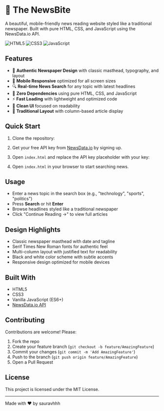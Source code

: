 # 📰 The NewsBite

A beautiful, mobile-friendly news reading website styled like a traditional newspaper. Built with pure HTML, CSS, and JavaScript using the NewsData.io API.

![HTML5](https://img.shields.io/badge/html5-%23E34F26.svg?style=for-the-badge&logo=html5&logoColor=white)
![CSS3](https://img.shields.io/badge/css3-%231572B6.svg?style=for-the-badge&logo=css3&logoColor=white)
![JavaScript](https://img.shields.io/badge/javascript-%23323330.svg?style=for-the-badge&logo=javascript&logoColor=%23F7DF1E)

## Features

- 🎨 **Authentic Newspaper Design** with classic masthead, typography, and layout
- 📱 **Mobile Responsive** optimized for all screen sizes
- 🔍 **Real-time News Search** for any topic with latest headlines
- 🚀 **Zero Dependencies** using pure HTML, CSS, and JavaScript
- ⚡ **Fast Loading** with lightweight and optimized code
- 🎯 **Clean UI** focused on readability
- 📰 **Traditional Layout** with column-based article display

## Quick Start

1. Clone the repository:

2. Get your free API key from [NewsData.io](https://newsdata.io/) by signing up.

3. Open `index.html` and replace the API key placeholder with your key:


4. Open `index.html` in your browser to start searching news.

## Usage

- Enter a news topic in the search box (e.g., "technology", "sports", "politics")
- Press **Search** or hit **Enter**
- Browse headlines styled like a traditional newspaper
- Click "Continue Reading →" to view full articles

## Design Highlights

- Classic newspaper masthead with date and tagline
- Serif Times New Roman fonts for authentic feel
- Multi-column layout with justified text for readability
- Black and white color scheme with subtle accents
- Responsive design optimized for mobile devices

## Built With

- HTML5
- CSS3
- Vanilla JavaScript (ES6+)
- [NewsData.io API](https://newsdata.io/)

## Contributing

Contributions are welcome! Please:

1. Fork the repo
2. Create your feature branch (`git checkout -b feature/AmazingFeature`)
3. Commit your changes (`git commit -m 'Add AmazingFeature'`)
4. Push to the branch (`git push origin feature/AmazingFeature`)
5. Open a Pull Request

## License

This project is licensed under the MIT License.

---

Made with ❤️ by sauravhhh
